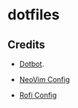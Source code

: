 # dotfiles

## Credits

- [Dotbot](https://github.com/anishathalye/dotbot).

- [NeoVim Config](https://astronvim.github.io/)

- [Rofi Config](https://github.com/adi1090x)
